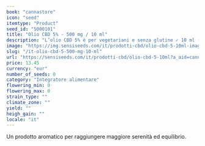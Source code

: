 ```yaml
---
book: "cannastore"
icon: "seed"
itemtype: "Product"
seed_id: "5000101"
title: "Olio CBD 5% - 500 mg / 10 ml"
description: "L’olio CBD 5% è per vegetariani e senza glutine ✓ 10 ml (500 mg) ✓anche in altre concentrazioni ✓ contiene olio di semi di canapa biologico certificato."
image: "https://img.sensiseeds.com/it/prodotti-cbd/olio-cbd-5-10ml-image.png"
slug: "/it-olio-cbd-5-500-mg-10-ml"
url: "https://sensiseeds.com/it/prodotti-cbd/olio-cbd-5-10ml?a_aid=cannastore"
price: 13.45
currency: "eur"
number_of_seeds: 0
category: "Integratore alimentare"
flowering_min: 0
flowering_max: 0
strain_type: ""
climate_zone: ""
yield: ""
heigh_gain: ""
locale: "it"
---
```

Un prodotto aromatico per raggiungere maggiore serenità ed equilibrio.
